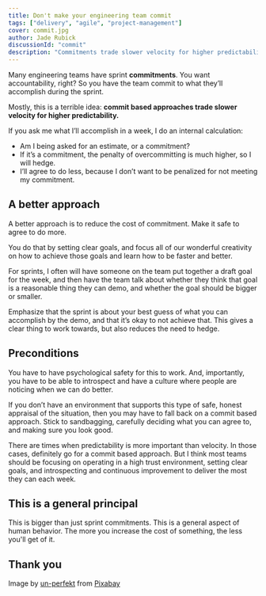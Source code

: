 ```yaml
---
title: Don't make your engineering team commit
tags: ["delivery", "agile", "project-management"]
cover: commit.jpg
author: Jade Rubick
discussionId: "commit"
description: "Commitments trade slower velocity for higher predictability. Is that what you really want?"
---
```


Many engineering teams have sprint **commitments**. You want accountability, right? So you have the team commit to what they’ll accomplish during the sprint. 

<re-img src="commit.jpg"></re-img>

Mostly, this is a terrible idea: **commit based approaches trade slower velocity for higher predictability.**

If you ask me what I’ll accomplish in a week, I do an internal calculation:
* Am I being asked for an estimate, or a commitment?
* If it’s a commitment, the penalty of overcommitting is much higher, so I will hedge.
* I’ll agree to do less, because I don’t want to be penalized for not meeting my commitment.

## A better approach

A better approach is to reduce the cost of commitment. Make it safe to agree to do more.

You do that by setting clear goals, and focus all of our wonderful creativity on how to achieve those goals and learn how to be faster and better.

For sprints, I often will have someone on the team put together a draft goal for the week, and then have the team talk about whether they think that goal is a reasonable thing they can demo, and whether the goal should be bigger or smaller.

Emphasize that the sprint is about your best guess of what you can accomplish by the demo, and that it’s okay to not achieve that. This gives a clear thing to work towards, but also reduces the need to hedge.

## Preconditions

You have to have psychological safety for this to work. And, importantly, you have to be able to introspect and have a culture where people are noticing when we can do better.

If you don’t have an environment that supports this type of safe, honest appraisal of the situation, then you may have to fall back on a commit based approach. Stick to sandbagging, carefully deciding what you can agree to, and making sure you look good. 

There are times when predictability is more important than velocity. In those cases, definitely go for a commit based approach. But I think most teams should be focusing on operating in a high trust environment, setting clear goals, and introspecting and continuous improvement to deliver the most they can each week.

## This is a general principal

This is bigger than just sprint commitments. This is a general aspect of human behavior. The more you increase the cost of something, the less you'll get of it.

## Thank you

Image by <a href="https://pixabay.com/users/un-perfekt-9295476/?utm_source=link-attribution&utm_medium=referral&utm_campaign=image&utm_content=4040911">un-perfekt</a> from <a href="https://pixabay.com//?utm_source=link-attribution&utm_medium=referral&utm_campaign=image&utm_content=4040911">Pixabay</a>
